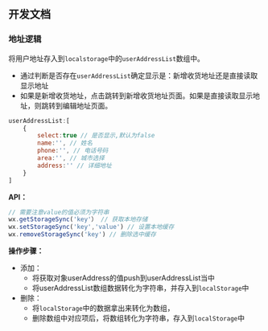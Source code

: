 ## 开发文档

### 地址逻辑

将用户地址存入到`localstorage`中的`userAddressList`数组中。

- 通过判断是否存在`userAddressList`确定显示是：新增收货地址还是直接读取显示地址
- 如果是新增收货地址，点击跳转到新增收货地址页面。如果是直接读取显示地址，则跳转到编辑地址页面。

```javascript
userAddressList:[
    {
        select:true // 是否显示,默认为false
        name:'', // 姓名
        phone:'', // 电话号码
        area:'', // 城市选择
        address:'' // 详细地址
    }
]
```

**API：**

```javascript
// 需要注意value的值必须为字符串
wx.getStorageSync('key'） // 获取本地存储
wx.setStorageSync('key','value') // 设置本地缓存
wx.removeStorageSync('key') // 删除选中缓存
```

**操作步骤：**

- 添加：
  - 将获取对象userAddress的值push到userAddressList当中
  - 将userAddressList数组数据转化为字符串，并存入到`localStorage`中
- 删除：
  - 将`localStorage`中的数据拿出来转化为数组，
  - 删除数组中对应项后，将数组转化为字符串，存入到`localStorage`中